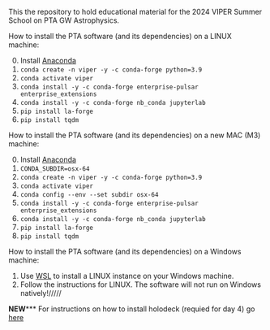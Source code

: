 This the repository to hold educational material for the 2024 VIPER Summer School on PTA GW Astrophysics.

How to install the PTA software (and its dependencies) on a LINUX machine:

  0) Install [Anaconda](https://docs.anaconda.com/anaconda/install/)
  1) `conda create -n viper -y -c conda-forge python=3.9`
  2) `conda activate viper`
  3) `conda install -y -c conda-forge enterprise-pulsar enterprise_extensions`
  4) `conda install -y -c conda-forge nb_conda jupyterlab`
  5) `pip install la-forge`
  6) `pip install tqdm`

How to install the PTA software (and its dependencies) on a new MAC (M3) machine:

  0) Install [Anaconda](https://docs.anaconda.com/anaconda/install/)
  1) `CONDA_SUBDIR=osx-64`
  2) `conda create -n viper -y -c conda-forge python=3.9`
  3) `conda activate viper`
  4) `conda config --env --set subdir osx-64`
  5) `conda install -y -c conda-forge enterprise-pulsar enterprise_extensions`
  6) `conda install -y -c conda-forge nb_conda jupyterlab`
  7) `pip install la-forge`
  8) `pip install tqdm`

How to install the PTA software (and its dependencies) on a Windows machine:
  1) Use [WSL](https://learn.microsoft.com/en-us/windows/wsl/about) to install a LINUX instance on your Windows machine.
  2) Follow the instructions for LINUX. The software will not run on Windows natively!/////

******NEW*********
For instructions on how to install holodeck (requied for day 4) go [here](https://github.com/nanograv/holodeck)

  
